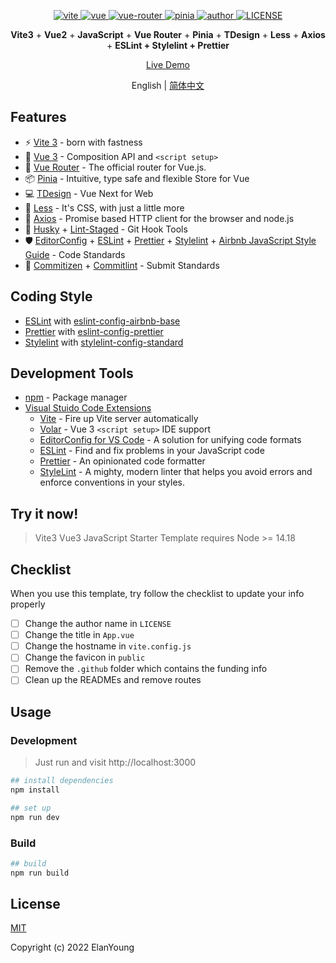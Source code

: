 <p align="center">

  <a href="https://cn.vitejs.dev" rel="nofollow">
    <img src="https://img.shields.io/badge/vite-3.2.1-3963bc.svg" alt="vite" style="max-width:100%;" />
  </a>
  <a href="https://github.com/vuejs/vue">
    <img src="https://img.shields.io/badge/vue-3.2.41-brightgreen.svg" alt="vue" />
  </a>
  <a href="https://github.com/vuejs/router">
    <img src="https://img.shields.io/badge/vue--router-4.1.6-brightgreen.svg" alt="vue-router" />
  </a>
  <a href="https://github.com/vuejs/pinia">
    <img src="https://img.shields.io/badge/pinia-3.0.23-brightgreen.svg" alt="pinia" />
  </a>
  <a href="https://doc.starimmortal.com">
    <img alt="author" src="https://img.shields.io/badge/author-ElanYoung-blue.svg" />
  </a>
  <a href="https://github.com/ElanYoung/vite-vue-js-starter-template/blob/master/LICENSE">
    <img alt="LICENSE" src="https://img.shields.io/github/license/ElanYoung/vite-vue-js-starter-template.svg" />
  </a>
</p>

<p align='center'>
  <b>Vite3</b> + <b>Vue2</b> + <b>JavaScript</b> + <b>Vue Router</b> + <b>Pinia</b> + <b>TDesign</b> + <b>Less</b> + <b>Axios</b> + <b>ESLint + Stylelint + Prettier</b>
</p>

<p align='center'>
  <a href="https://elanyoung.github.io/vite-vue-js-starter-template">Live Demo</a>
</p>

<p align="center">
  <span>English | <a href="./README.zh-CN.md">简体中文</a></span>
</p>

## Features

+ ⚡️ [Vite 3](https://github.com/vitejs/vite) - born with fastness
+ 🖖 [Vue 3](https://github.com/vuejs/core) - Composition API and `<script setup>`
+ 🚦 [Vue Router](https://github.com/vuejs/router) - The official router for Vue.js.
+ 📦 [Pinia](https://github.com/vuejs/pinia) - Intuitive, type safe and flexible Store for Vue
+ 💻 [TDesign](https://github.com/Tencent/tdesign-vue-next) - Vue Next for Web
+ 🎨 [Less](https://github.com/less/less.js) - It's CSS, with just a little more
+ 🔗 [Axios](https://github.com/axios/axios) - Promise based HTTP client for the browser and node.js
+ 🧰 [Husky](https://typicode.github.io/husky/#/) + [Lint-Staged](https://github.com/okonet/lint-staged) - Git Hook Tools
+ 🛡️ [EditorConfig](http://editorconfig.org) + [ESLint](http://eslint.org) + [Prettier](https://prettier.io) + [Stylelint](https://stylelint.io) + [Airbnb JavaScript Style Guide](https://github.com/airbnb/javascript#translation) - Code Standards
+ 🔨 [Commitizen](https://cz-git.qbb.sh/zh) + [Commitlint](https://commitlint.js.org) - Submit Standards

## Coding Style

+ [ESLint](https://eslint.org) with [eslint-config-airbnb-base](https://github.com/airbnb/javascript/tree/master/packages/eslint-config-airbnb-base)
+ [Prettier](https://prettier.io) with [eslint-config-prettier](https://github.com/prettier/eslint-config-prettier)
+ [Stylelint](https://stylelint.io) with [stylelint-config-standard](https://github.com/stylelint/stylelint-config-standard)

## Development Tools

+ [npm](https://www.npmjs.com) - Package manager
+ [Visual Stuido Code Extensions](./.vscode/extensions.json)
  + [Vite](https://marketplace.visualstudio.com/items?itemName=antfu.vite) - Fire up Vite server automatically
  + [Volar](https://marketplace.visualstudio.com/items?itemName=Vue.volar) - Vue 3 `<script setup>` IDE support
  + [EditorConfig for VS Code](https://marketplace.visualstudio.com/items?itemName=EditorConfig.EditorConfig) - A solution for unifying code formats
  + [ESLint](https://marketplace.visualstudio.com/items?itemName=dbaeumer.vscode-eslint) - Find and fix problems in your JavaScript code
  + [Prettier](https://marketplace.visualstudio.com/items?itemName=esbenp.prettier-vscode) - An opinionated code formatter
  + [StyleLint](https://marketplace.visualstudio.com/items?itemName=stylelint.vscode-stylelint) - A mighty, modern linter that helps you avoid errors and enforce conventions in your styles.

## Try it now!

> Vite3 Vue3 JavaScript Starter Template requires Node >= 14.18

## Checklist

When you use this template, try follow the checklist to update your info properly

- [ ] Change the author name in `LICENSE`
- [ ] Change the title in `App.vue`
- [ ] Change the hostname in `vite.config.js`
- [ ] Change the favicon in `public`
- [ ] Remove the `.github` folder which contains the funding info
- [ ] Clean up the READMEs and remove routes

## Usage

### Development

> Just run and visit http://localhost:3000

```bash
## install dependencies
npm install

## set up
npm run dev
```

### Build

```bash
## build
npm run build
```

## License

[MIT](http://opensource.org/licenses/MIT)

Copyright (c) 2022 ElanYoung
